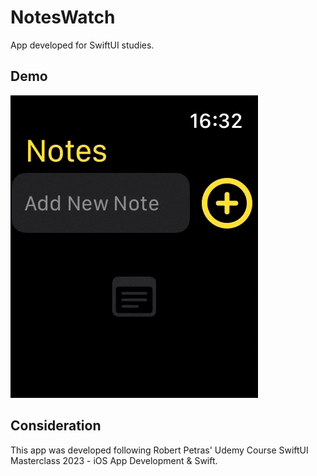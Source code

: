 
# NotesWatch

App developed for SwiftUI studies.

## Demo
![demo](demonstration.gif)

## Consideration
This app was developed following Robert Petras' Udemy Course SwiftUI Masterclass 2023 - iOS App Development & Swift.

